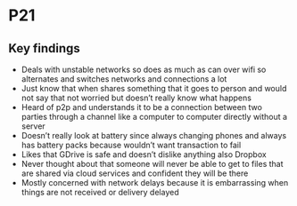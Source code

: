 # P21

## Key findings

* Deals with unstable networks so does as much as can over wifi so alternates and switches networks and connections a lot
* Just know that when shares something that it goes to person and would not say that not worried but doesn’t really know what happens
* Heard of p2p and understands it to be a connection between two parties through a channel like a computer to computer directly without a server
* Doesn’t really look at battery since always changing phones and always has battery packs because wouldn’t want transaction to fail
* Likes that GDrive is safe and doesn’t dislike anything also Dropbox
* Never thought about that someone will never be able to get to files that are shared via cloud services and confident they will be there
* Mostly concerned with network delays because it is embarrassing when things are not received or delivery delayed

